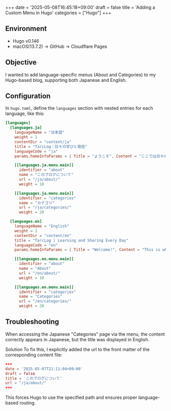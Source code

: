 +++
date = '2025-05-08T16:45:18+09:00'
draft = false
title = 'Adding a Custom Menu in Hugo'
categories = ["Hugo"]
+++


## Environment

- Hugo v0.146
- macOS(13.7.2) → GitHub → Cloudflare Pages

## Objective

I wanted to add language-specific menus (About and Categories) to my Hugo-based blog, supporting both Japanese and English.

## Configuration

In `hugo.toml`, define the `languages` section with nested entries for each language, like this:

````toml
[languages]
  [languages.ja]
    languageName = "日本語"
    weight = 1
    contentDir = "content/ja"
    title = "TarcLog｜日々の学びと発信"
    languageCode = "ja"
    params.homeInfoParams = { Title = "ようこそ", Content = "ここでは日々の学びや試行錯誤を共有しています。" }

    [[languages.ja.menu.main]]
      identifier = "about"
      name = "このブログについて"
      url = "/ja/about/"
      weight = 10

    [[languages.ja.menu.main]]
      identifier = "categories"
      name = "カテゴリ"
      url = "/ja/categories/"
      weight = 20

  [languages.en]
    languageName = "English"
    weight = 2
    contentDir = "content/en"
    title = "TarcLog | Learning and Sharing Every Day"
    languageCode = "en"
    params.homeInfoParams = { Title = "Welcome!", Content = "This is where I share my daily learning and trial-and-error experiences." }

    [[languages.en.menu.main]]
      identifier = "about"
      name = "About"
      url = "/en/about/"
      weight = 10

    [[languages.en.menu.main]]
      identifier = "categories"
      name = "Categories"
      url = "/en/categories/"
      weight = 20

````


## Troubleshooting
When accessing the Japanese "Categories" page via the menu, the content correctly appears in Japanese, but the title was displayed in English.

Solution
To fix this, I explicitly added the url to the front matter of the corresponding content file:


````toml
+++
date = '2025-05-07T21:11:04+09:00'
draft = false
title = 'このブログについて'
url = "/ja/about/"
+++

````

This forces Hugo to use the specified path and ensures proper language-based routing.

